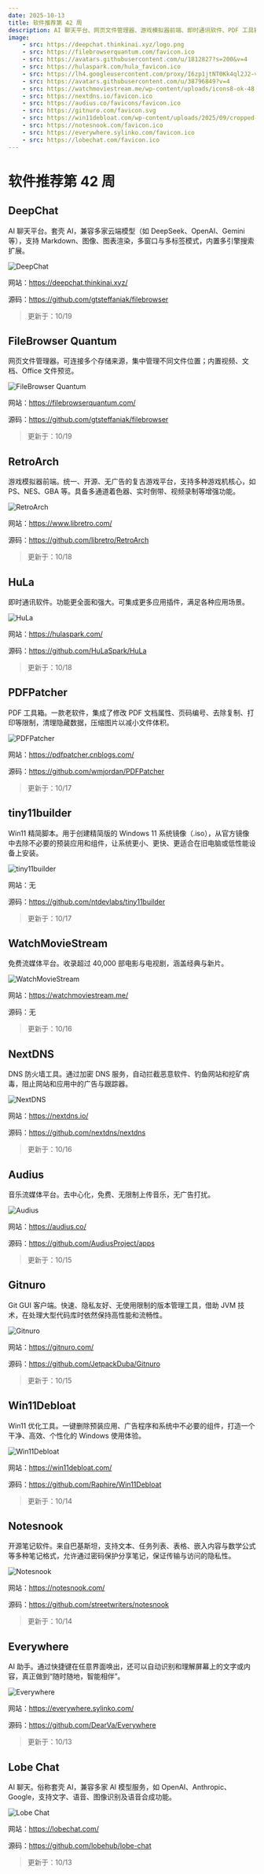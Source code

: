 ```yaml
---
date: 2025-10-13
title: 软件推荐第 42 周
description: AI 聊天平台、网页文件管理器、游戏模拟器前端、即时通讯软件、PDF 工具箱、Win11 精简脚本、流媒体平台、DNS 防火墙工具、音乐流媒体平台、Git GUI 客户端、Win11 优化工具、开源笔记软件、AI 助手、AI 聊天。
image: 
    - src: https://deepchat.thinkinai.xyz/logo.png
    - src: https://filebrowserquantum.com/favicon.ico
    - src: https://avatars.githubusercontent.com/u/1812827?s=200&v=4
    - src: https://hulaspark.com/hula_favicon.ico
    - src: https://lh4.googleusercontent.com/proxy/I6zp1jtNT0Kk4ql2J2-vOOpHURL5D_IO7OfAx1ZLDn6qa3MDwj5xCyQ0DZJWbYpCAoxq4vCcL5KZSBzEADjlykKxRECHO_BT_Kk
    - src: https://avatars.githubusercontent.com/u/38796849?v=4
    - src: https://watchmoviestream.me/wp-content/uploads/icons8-ok-48.png
    - src: https://nextdns.io/favicon.ico
    - src: https://audius.co/favicons/favicon.ico
    - src: https://gitnuro.com/favicon.svg
    - src: https://win11debloat.com/wp-content/uploads/2025/09/cropped-Win11Debloat-Favicon-32x32.webp
    - src: https://notesnook.com/favicon.ico
    - src: https://everywhere.sylinko.com/favicon.ico
    - src: https://lobechat.com/favicon.ico
---
```


# 软件推荐第 42 周

## DeepChat <Badge type="tip" text="桌面端" />

AI 聊天平台。套壳 AI，兼容多家云端模型（如 DeepSeek、OpenAI、Gemini 等），支持 Markdown、图像、图表渲染，多窗口与多标签模式，内置多引擎搜索扩展。

<ClientOnly><Img src="/images/software/2025/42/deep-chat.webp" alt="DeepChat" /></ClientOnly>

网站：https://deepchat.thinkinai.xyz/

源码：https://github.com/gtsteffaniak/filebrowser

> 更新于：10/19

## FileBrowser Quantum <Badge type="warning" text="Web" />

网页文件管理器。可连接多个存储来源，集中管理不同文件位置；内置视频、文档、Office 文件预览。

<ClientOnly><Img src="/images/software/2025/42/file-browser-quantum.webp" alt="FileBrowser Quantum" /></ClientOnly>

网站：https://filebrowserquantum.com/

源码：https://github.com/gtsteffaniak/filebrowser

> 更新于：10/19

## RetroArch <Badge type="info" text="移动端" /> <Badge type="tip" text="桌面端" />

游戏模拟器前端。统一、开源、无广告的复古游戏平台，支持多种游戏机核心，如 PS、NES、GBA 等。具备多通道着色器、实时倒带、视频录制等增强功能。

<ClientOnly><Img src="/images/software/2025/42/retro-arch.webp" alt="RetroArch" /></ClientOnly>

网站：https://www.libretro.com/

源码：https://github.com/libretro/RetroArch

> 更新于：10/18

## HuLa <Badge type="info" text="移动端" /> <Badge type="tip" text="桌面端" />

即时通讯软件。功能更全面和强大。可集成更多应用插件，满足各种应用场景。

<ClientOnly><Img src="/images/software/2025/42/hula.webp" alt="HuLa" /></ClientOnly>

网站：https://hulaspark.com/

源码：https://github.com/HuLaSpark/HuLa

> 更新于：10/18

## PDFPatcher <Badge type="tip" text="Windows" />

PDF 工具箱。一款老软件，集成了修改 PDF 文档属性、页码编号、去除复制、打印等限制，清理隐藏数据，压缩图片以减小文件体积。

<ClientOnly><Img src="/images/software/2025/42/pdf-patcher.webp" alt="PDFPatcher" /></ClientOnly>

网站：https://pdfpatcher.cnblogs.com/

源码：https://github.com/wmjordan/PDFPatcher

> 更新于：10/17

## tiny11builder <Badge type="tip" text="桌面端" />

Win11 精简脚本。用于创建精简版的 Windows 11 系统镜像（.iso），从官方镜像中去除不必要的预装应用和组件，让系统更小、更快、更适合在旧电脑或低性能设备上安装。

<ClientOnly><Img src="/images/software/2025/42/tiny11builder.webp" alt="tiny11builder" /></ClientOnly>

网站：无

源码：https://github.com/ntdevlabs/tiny11builder

> 更新于：10/17

## WatchMovieStream <Badge type="warning" text="Web" />

免费流媒体平台。收录超过 40,000 部电影与电视剧，涵盖经典与新片。

<ClientOnly><Img src="/images/software/2025/42/watch-movie-stream.webp" alt="WatchMovieStream" /></ClientOnly>

网站：https://watchmoviestream.me/

源码：无

> 更新于：10/16

## NextDNS <Badge type="warning" text="Web" /> <Badge type="info" text="Android" /> <Badge type="tip" text="桌面端" />

DNS 防火墙工具。通过加密 DNS 服务，自动拦截恶意软件、钓鱼网站和挖矿病毒，阻止网站和应用中的广告与跟踪器。

<ClientOnly><Img src="/images/software/2025/42/next-dns.webp" alt="NextDNS" /></ClientOnly>

网站：https://nextdns.io/

源码：https://github.com/nextdns/nextdns

> 更新于：10/16

## Audius <Badge type="info" text="移动端" /> <Badge type="tip" text="桌面端" />

音乐流媒体平台。去中心化，免费、无限制上传音乐，无广告打扰。

<ClientOnly><Img src="/images/software/2025/42/audius.webp" alt="Audius" /></ClientOnly>

网站：https://audius.co/

源码：https://github.com/AudiusProject/apps

> 更新于：10/15

## Gitnuro <Badge type="tip" text="桌面端" />

Git GUI 客户端。快速、隐私友好、无使用限制的版本管理工具，借助 JVM 技术，在处理大型代码库时依然保持高性能和流畅性。

<ClientOnly><Img src="/images/software/2025/42/gitnuro.webp" alt="Gitnuro" /></ClientOnly>

网站：https://gitnuro.com/

源码：https://github.com/JetpackDuba/Gitnuro

> 更新于：10/15

## Win11Debloat <Badge type="tip" text="Windows" />

Win11 优化工具。一键删除预装应用、广告程序和系统中不必要的组件，打造一个干净、高效、个性化的 Windows 使用体验。

<ClientOnly><Img src="/images/software/2025/42/win-11-debloat.webp" alt="Win11Debloat" /></ClientOnly>

网站：https://win11debloat.com/

源码：https://github.com/Raphire/Win11Debloat

> 更新于：10/14

## Notesnook <Badge type="info" text="移动端" /> <Badge type="tip" text="桌面端" /> <Badge type="danger" text="扩展程序" />

开源笔记软件。来自巴基斯坦，支持文本、任务列表、表格、嵌入内容与数学公式等多种笔记格式，允许通过密码保护分享笔记，保证传输与访问的隐私性。

<ClientOnly><Img src="/images/software/2025/42/notesnook.webp" alt="Notesnook" /></ClientOnly>

网站：https://notesnook.com/

源码：https://github.com/streetwriters/notesnook

> 更新于：10/14

## Everywhere <Badge type="tip" text="Windows" />

AI 助手。通过快捷键在任意界面唤出，还可以自动识别和理解屏幕上的文字或内容，真正做到“随时随地，智能相伴”。

<ClientOnly><Img src="/images/software/2025/42/everywhere.webp" alt="Everywhere" /></ClientOnly>

网站：https://everywhere.sylinko.com/

源码：https://github.com/DearVa/Everywhere

> 更新于：10/13

## Lobe Chat <Badge type="warning" text="Web" /> <Badge type="tip" text="桌面端" />

AI 聊天。俗称套壳 AI，兼容多家 AI 模型服务，如 OpenAI、Anthropic、Google，支持文字、语音、图像识别及语音合成功能。

<ClientOnly><Img src="/images/software/2025/42/lobe-chat.webp" alt="Lobe Chat" /></ClientOnly>

网站：https://lobechat.com/

源码：https://github.com/lobehub/lobe-chat

> 更新于：10/13